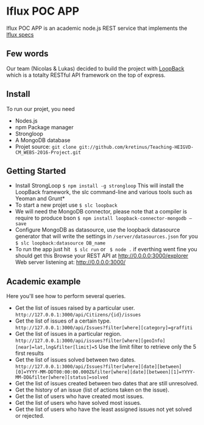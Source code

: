 # Iflux POC APP

Iflux POC APP is an academic node.js REST service that implements the [Iflux specs](http://www.iflux.io/blog.html)


## Few words

Our team (Nicolas & Lukas) decided to build the project with [LoopBack](http://loopback.io) which is a totalty RESTful API framework on the top of express.


## Install

To run our projet, you need 

* Nodes.js 
* npm Package manager
* Strongloop
* A MongoDB database
* Projet source: `git clone git://github.com/kretinus/Teaching-HEIGVD-CM_WEBS-2016-Project.git`
   
## Getting Started
* Install StrongLoop `$ npm install -g strongloop`
This will install the LoopBack framework, the slc command-line and various tools such as Yeoman and Grunt*
* To start a new projet use `$ slc loopback`
* We will need the MongoDB connector, please note that a compiler is require to produce bson `$ npm install loopback-connector-mongodb –save`
* Configure MongoDB as datasource, use the loopback datasource generator that will write the settings in `/server/datasources.json` for you `$ slc loopback:datasource DB_name`
* To run the app just hit `	$ slc run` or `	$ node .` if everthing went fine you should get this
Browse your REST API at http://0.0.0.0:3000/explorer
Web server listening at: http://0.0.0.0:3000/

## Academic example

Here you'll see how to perform several queries.

* Get the list of issues raised by a particular user.
`http://127.0.0.1:3000/api/Citizens/{id}/issues`
* Get the list of issues of a certain type.
`http://127.0.0.1:3000/api/Issues?filter[where][category]=graffiti`
* Get the list of issues in a particular region.
`http://127.0.0.1:3000/api/issues?filter[where][geoInfo][near]=lat,lng&filter[limit]=5`
Use the limit filter to retrieve only the 5 first results
* Get the list of issues solved between two dates.
`http://127.0.0.1:3000/api/Issues?filter[where][date][between][0]=YYYY-MM-DDT00:00:00.000Z&filter[where][date][between][1]=YYYY-MM-DD&filter[where][status]=solved`
* Get the list of issues created between two dates that are still unresolved.
* Get the history of an issue (list of actions taken on the issue).
* Get the list of users who have created most issues.
* Get the list of users who have solved most issues.
* Get the list of users who have the least assigned issues not yet solved or rejected.
